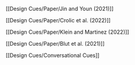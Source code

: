 [[Design Cues/Paper/Jin and Youn (2021)]]

[[Design Cues/Paper/Crolic et al. (2022)]]

[[Design Cues/Paper/Klein and Martinez (2022)]]

[[Design Cues/Paper/Blut et al. (2021)]]

[[Design Cues/Conversational Cues]]
